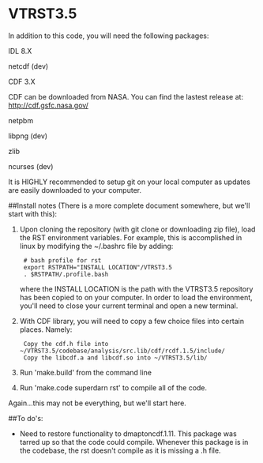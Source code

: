 VTRST3.5
========

In addition to this code, you will need the following packages:

IDL 8.X

netcdf (dev)

CDF 3.X

CDF can be downloaded from NASA.  You can find the lastest release at: http://cdf.gsfc.nasa.gov/


netpbm

libpng (dev)

zlib

ncurses (dev)

It is HIGHLY recommended to setup git on your local computer as updates are easily downloaded to
your computer.


##Install notes (There is a more complete document somewhere, but we'll start with this):


1. Upon cloning the repository (with git clone or downloading zip file), load the RST environment 
   variables.  For example, this is accomplished in linux by modifying the ~/.bashrc file by
   adding:

        # bash profile for rst
        export RSTPATH="INSTALL LOCATION"/VTRST3.5
        . $RSTPATH/.profile.bash

   where the INSTALL LOCATION is the path with the VTRST3.5 repository has been copied to on your
   computer.  In order to load the environment, you'll need to close your current terminal and
   open a new terminal.

2. With CDF library, you will need to copy a few choice files into certain places.  Namely:

        Copy the cdf.h file into ~/VTRST3.5/codebase/analysis/src.lib/cdf/rcdf.1.5/include/
        Copy the libcdf.a and libcdf.so into ~/VTRST3.5/lib/


3. Run 'make.build' from the command line

4. Run 'make.code superdarn rst' to compile all of the code.


Again...this may not be everything, but we'll start here.



##To do's:

- Need to restore functionality to dmaptoncdf.1.11.  This package was tarred up so that the code 
  could compile.  Whenever this package is in the codebase, the rst doesn't compile as it is 
  missing a .h file.
